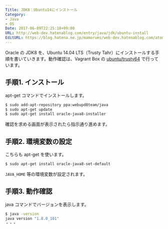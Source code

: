 ```yaml
---
Title: JDK8：Ubuntu14にインストール
Category:
- Java
- OS
Date: 2017-06-09T22:25:18+09:00
URL: http://web-dev.hatenablog.com/entry/java/jdk/ubuntu-install
EditURL: https://blog.hatena.ne.jp/mamorums/web-dev.hatenablog.com/atom/entry/10328749687192974484
---
```


Oracle の JDK8 を、Ubuntu 14.04 LTS（Trusty Tahr）にインストールする手順を書いていきます。動作確認は、Vagrant Box の [ubuntu/trusty64](https://atlas.hashicorp.com/ubuntu/boxes/trusty64) で行っています。


## 手順1. インストール
apt-get コマンドでインストールします。

```bash
$ sudo add-apt-repository ppa:webupd8team/java
$ sudo apt-get update
$ sudo apt-get install oracle-java8-installer
```

確認を求める画面が表示されたら指示通り進めます。


## 手順2. 環境変数の設定
こちらも apt-get を使います。

```bash
$ sudo apt-get install oracle-java8-set-default
```

`JAVA_HOME` 等の環境変数が設定されます。


## 手順3. 動作確認
java コマンドでバージョンを表示します。

```bash
$ java -version
java version "1.8.0_101"
・・・
```
